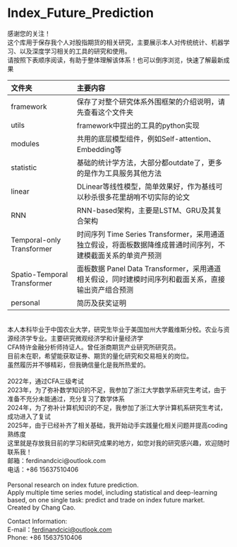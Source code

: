 # Index_Future_Prediction
感谢您的关注！ <br>
这个库用于保存我个人对股指期货的相关研究，主要展示本人对传统统计、机器学习、以及深度学习相关的工具的研究和使用。 <br>
请按照下表顺序阅读，有助于整体理解该体系！也可以倒序浏览，快速了解最新成果 <br>

| 文件夹 | 主要内容 |
|:-------|:--------|
| framework |保存了对整个研究体系外围框架的介绍说明，请先查看这个文件夹|
| utils |framework中提出的工具的python实现  |
| modules |共用的底层模型组件，例如Self-attention、Embedding等  |
| statistic |基础的统计学方法，大部分都outdate了，更多的是作为工具服务其他方法  |
| linear |DLinear等线性模型，简单效果好，作为基线可以秒杀很多花里胡哨不切实际的论文 |
| RNN  |RNN-based架构，主要是LSTM、GRU及其复合架构|
| Temporal-only Transformer |时间序列 Time Series Transformer，采用通道独立假设，将面板数据降维成普通时间序列，不建模截面关系的单资产预测  |
| Spatio-Temporal Transformer |面板数据 Panel Data Transformer，采用通道相关假设，同时建模时间序列和截面关系，直接输出资产组合预测  |
| personal |简历及获奖证明|

 <br>
本人本科毕业于中国农业大学，研究生毕业于美国加州大学戴维斯分校。农业与资源经济学专业。主要研究微观经济学和计量经济学<br>
CFA特许金融分析师持证人。曾任浙商期货产业研究所研究员。 <br>
目前未在职，希望能获取证券、期货的量化研究和交易相关的岗位。 <br>
虽然履历并不够精彩，但我确信量化是我所热爱的。<br>
<br>
2022年，通过CFA三级考试<br>
2023年，为了弥补数学知识的不足，我参加了浙江大学数学系研究生考试，由于准备不充分未能通过，充分复习了数学体系<br>
2024年，为了弥补计算机知识的不足，我参加了浙江大学计算机系研究生考试，成功进入了复试<br>
2025年，由于已经补齐了相关基础，我开始动手实践量化相关问题并提高coding熟练度<br>
这里就是存放我目前的学习和研究成果的地方，如您对我的研究感兴趣，欢迎随时联系我！ <br>
邮箱：ferdinandcici@outlook.com <br>
电话：+86 15637510406 <br>
<br>
Personal research on index future prediction. <br>
Apply multiple time series model, including statistical and deep-learning based, on one single task: predict and trade on index future market. <br>
Created by Chang Cao.<br>

Contact Information:<br>
E-mail：ferdinandcici@outlook.com<br>
Phone: +86 15637510406<br>
